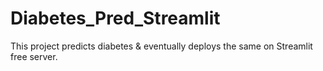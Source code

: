 # Diabetes_Pred_Streamlit
This project predicts diabetes & eventually deploys the same on Streamlit free server.
